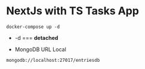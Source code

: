 # NextJs with TS Tasks App

```
docker-compose up -d
```

* -d  === __detached__

* MongoDB URL Local
```
mongodb://localhost:27017/entriesdb
```